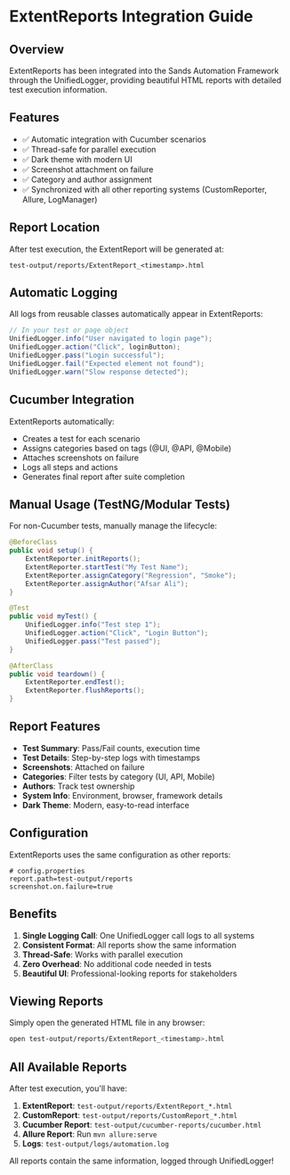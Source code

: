 # ExtentReports Integration Guide

## Overview
ExtentReports has been integrated into the Sands Automation Framework through the UnifiedLogger, providing beautiful HTML reports with detailed test execution information.

## Features
- ✅ Automatic integration with Cucumber scenarios
- ✅ Thread-safe for parallel execution
- ✅ Dark theme with modern UI
- ✅ Screenshot attachment on failure
- ✅ Category and author assignment
- ✅ Synchronized with all other reporting systems (CustomReporter, Allure, LogManager)

## Report Location
After test execution, the ExtentReport will be generated at:
```
test-output/reports/ExtentReport_<timestamp>.html
```

## Automatic Logging
All logs from reusable classes automatically appear in ExtentReports:

```java
// In your test or page object
UnifiedLogger.info("User navigated to login page");
UnifiedLogger.action("Click", loginButton);
UnifiedLogger.pass("Login successful");
UnifiedLogger.fail("Expected element not found");
UnifiedLogger.warn("Slow response detected");
```

## Cucumber Integration
ExtentReports automatically:
- Creates a test for each scenario
- Assigns categories based on tags (@UI, @API, @Mobile)
- Attaches screenshots on failure
- Logs all steps and actions
- Generates final report after suite completion

## Manual Usage (TestNG/Modular Tests)
For non-Cucumber tests, manually manage the lifecycle:

```java
@BeforeClass
public void setup() {
    ExtentReporter.initReports();
    ExtentReporter.startTest("My Test Name");
    ExtentReporter.assignCategory("Regression", "Smoke");
    ExtentReporter.assignAuthor("Afsar Ali");
}

@Test
public void myTest() {
    UnifiedLogger.info("Test step 1");
    UnifiedLogger.action("Click", "Login Button");
    UnifiedLogger.pass("Test passed");
}

@AfterClass
public void teardown() {
    ExtentReporter.endTest();
    ExtentReporter.flushReports();
}
```

## Report Features
- **Test Summary**: Pass/Fail counts, execution time
- **Test Details**: Step-by-step logs with timestamps
- **Screenshots**: Attached on failure
- **Categories**: Filter tests by category (UI, API, Mobile)
- **Authors**: Track test ownership
- **System Info**: Environment, browser, framework details
- **Dark Theme**: Modern, easy-to-read interface

## Configuration
ExtentReports uses the same configuration as other reports:
```properties
# config.properties
report.path=test-output/reports
screenshot.on.failure=true
```

## Benefits
1. **Single Logging Call**: One UnifiedLogger call logs to all systems
2. **Consistent Format**: All reports show the same information
3. **Thread-Safe**: Works with parallel execution
4. **Zero Overhead**: No additional code needed in tests
5. **Beautiful UI**: Professional-looking reports for stakeholders

## Viewing Reports
Simply open the generated HTML file in any browser:
```bash
open test-output/reports/ExtentReport_<timestamp>.html
```

## All Available Reports
After test execution, you'll have:
1. **ExtentReport**: `test-output/reports/ExtentReport_*.html`
2. **CustomReport**: `test-output/reports/CustomReport_*.html`
3. **Cucumber Report**: `test-output/cucumber-reports/cucumber.html`
4. **Allure Report**: Run `mvn allure:serve`
5. **Logs**: `test-output/logs/automation.log`

All reports contain the same information, logged through UnifiedLogger!
